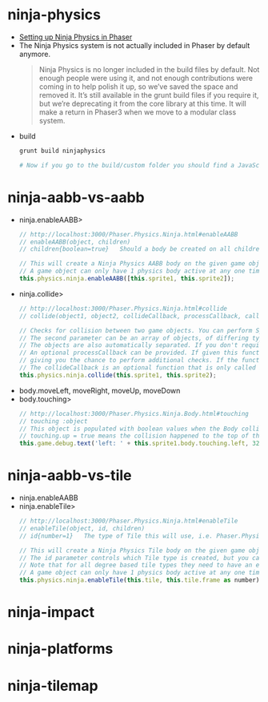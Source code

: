 # ninja-physics
  - [Setting up Ninja Physics in Phaser](http://www.joshmorony.com/setting-up-ninja-physics-in-phaser/)
  - The Ninja Physics system is not actually included in Phaser by default anymore.
    > Ninja Physics is no longer included in the build files by default. Not enough people were using it, and not enough contributions were coming in to help polish it up, so we’ve saved the space and removed it. It’s still available in the grunt build files if you require it, but we’re deprecating it from the core library at this time. It will make a return in Phaser3 when we move to a modular class system.
  - build
    ```bash
    grunt build ninjaphysics

    # Now if you go to the build/custom folder you should find a JavaScript file called phaser-ninja-physics.js.

    ```
# ninja-aabb-vs-aabb
  - ninja.enableAABB>
    ```js
    // http://localhost:3000/Phaser.Physics.Ninja.html#enableAABB
    // enableAABB(object, children)
    // children{boolean=true}   Should a body be created on all children of this object? If true it will recurse down the display list as far as it can go.

    // This will create a Ninja Physics AABB body on the given game object. Its dimensions will match the width and height of the object at the point it is created.
    // A game object can only have 1 physics body active at any one time, and it can't be changed until the object is destroyed.
    this.physics.ninja.enableAABB([this.sprite1, this.sprite2]);

    ```
  - ninja.collide>
    ```js
    // http://localhost:3000/Phaser.Physics.Ninja.html#collide
    // collide(object1, object2, collideCallback, processCallback, callbackContext) → {boolean}

    // Checks for collision between two game objects. You can perform Sprite vs. Sprite, Sprite vs. Group, Group vs. Group, Sprite vs. Tilemap Layer or Group vs. Tilemap Layer collisions.
    // The second parameter can be an array of objects, of differing types.
    // The objects are also automatically separated. If you don't require separation then use ArcadePhysics.overlap instead.
    // An optional processCallback can be provided. If given this function will be called when two sprites are found to be colliding. It is called before any separation takes place,
    // giving you the chance to perform additional checks. If the function returns true then the collision and separation is carried out. If it returns false it is skipped.
    // The collideCallback is an optional function that is only called if two sprites collide. If a processCallback has been set then it needs to return true for collideCallback to be called.
    this.physics.ninja.collide(this.sprite1, this.sprite2);

    ```
  - body.moveLeft, moveRight, moveUp, moveDown
  - body.touching>
    ```js
    // http://localhost:3000/Phaser.Physics.Ninja.Body.html#touching
    // touching :object
    // This object is populated with boolean values when the Body collides with another.
    // touching.up = true means the collision happened to the top of this Body for example. An object containing touching results.
    this.game.debug.text('left: ' + this.sprite1.body.touching.left, 32, 32);

    ```
# ninja-aabb-vs-tile
  - ninja.enableAABB
  - ninja.enableTile>
    ```js
    // http://localhost:3000/Phaser.Physics.Ninja.html#enableTile
    // enableTile(object, id, children)
    // id{number=1}   The type of Tile this will use, i.e. Phaser.Physics.Ninja.Tile.SLOPE_45DEGpn, Phaser.Physics.Ninja.Tile.CONVEXpp, etc.

    // This will create a Ninja Physics Tile body on the given game object. There are 34 different types of tile you can create, including 45 degree slopes, convex and concave circles and more.
    // The id parameter controls which Tile type is created, but you can also change it at run-time.
    // Note that for all degree based tile types they need to have an equal width and height. If the given object doesn't have equal width and height it will use the width.
    // A game object can only have 1 physics body active at any one time, and it can't be changed until the object is destroyed.
    this.physics.ninja.enableTile(this.tile, this.tile.frame as number);

    ```
# ninja-impact
# ninja-platforms
# ninja-tilemap


